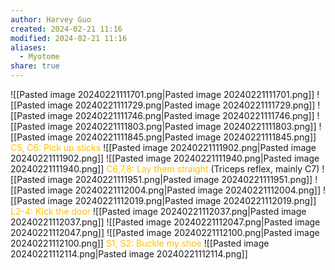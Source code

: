 ```yaml
---
author: Harvey Guo
created: 2024-02-21 11:16
modified: 2024-02-21 11:16
aliases:
  - Myotome
share: true
---
```

![[Pasted image 20240221111701.png|Pasted image 20240221111701.png]]
![[Pasted image 20240221111729.png|Pasted image 20240221111729.png]]
![[Pasted image 20240221111746.png|Pasted image 20240221111746.png]]
![[Pasted image 20240221111803.png|Pasted image 20240221111803.png]]
![[Pasted image 20240221111845.png|Pasted image 20240221111845.png]]
<font color="#ffc000">C5, C6: Pick up sticks</font>
![[Pasted image 20240221111902.png|Pasted image 20240221111902.png]]
![[Pasted image 20240221111940.png|Pasted image 20240221111940.png]]
<font color="#ffc000">C6,7,8: Lay them straight</font> (Triceps reflex, mainly C7)
![[Pasted image 20240221111951.png|Pasted image 20240221111951.png]]
![[Pasted image 20240221112004.png|Pasted image 20240221112004.png]]
![[Pasted image 20240221112019.png|Pasted image 20240221112019.png]]
<font color="#ffc000">L2-4: Kick the door</font>
![[Pasted image 20240221112037.png|Pasted image 20240221112037.png]]
![[Pasted image 20240221112047.png|Pasted image 20240221112047.png]]
![[Pasted image 20240221112100.png|Pasted image 20240221112100.png]]
<font color="#ffc000">S1, S2: Buckle my shoe</font>
![[Pasted image 20240221112114.png|Pasted image 20240221112114.png]]

